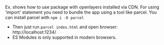 Ex. shows how to use package with openlayers installed via CDN.
 For using 'import' statement you need to bundle the app using a tool like parcel.
 You can install parcel with
 `npm i -D parcel`
 
 - Then just run `parcel index.html` and open browser: http://localhost:1234/
 - ES Modules is only supported in modern browsers.
